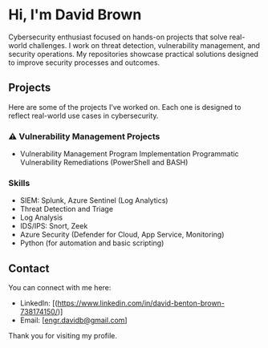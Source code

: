 

# Hi, I'm David Brown

Cybersecurity enthusiast focused on hands-on projects that solve real-world challenges. I work on threat detection, vulnerability management, and security operations. My repositories showcase practical solutions designed to improve security processes and outcomes.

## Projects

Here are some of the projects I've worked on. Each one is designed to reflect real-world use cases in cybersecurity.

### ⚠️ Vulnerability Management Projects
  - Vulnerability Management Program Implementation
  Programmatic Vulnerability Remediations (PowerShell and BASH)




### Skills
- SIEM: Splunk, Azure Sentinel (Log Analytics)
- Threat Detection and Triage
- Log Analysis 
- IDS/IPS: Snort, Zeek
- Azure Security (Defender for Cloud, App Service, Monitoring)
- Python (for automation and basic scripting)

## Contact

You can connect with me here:

- LinkedIn: [(https://www.linkedin.com/in/david-benton-brown-738174150/)]
- Email: [engr.davidb@gmail.com]

Thank you for visiting my profile.
